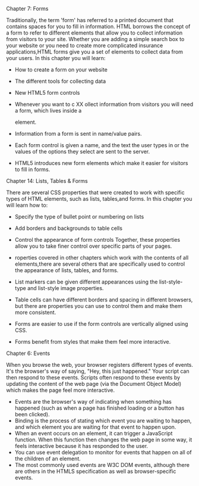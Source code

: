 Chapter 7: Forms

Traditionally, the term 'form' has referred to a printed document that contains spaces for you to fill in information.
HTML borrows the concept of a form to refer to different elements that allow you to collect information from visitors to your site.
Whether you are adding a simple search box to your website or you need to create more complicated insurance applications,HTML forms give you a set of elements to collect data from your users. In this chapter you will learn:
- How to create a form on your website
- The different tools for collecting data
- New HTML5 form controls

- Whenever you want to c XX ollect information from visitors you will need a form, which lives inside a<form> element.
- Information from a form is sent in name/value pairs.
- Each form control is given a name, and the text the user types in or the values of the options they select are sent to the server.
- HTML5 introduces new form elements which make it easier for visitors to fill in forms.



Chapter 14: Lists, Tables & Forms

There are several CSS properties that were created to work with specific types of HTML elements, such as lists, tables,and forms.
In this chapter you will learn how to:
- Specify the type of bullet point or numbering on lists
- Add borders and backgrounds to table cells
- Control the appearance of form controls Together, these properties allow you to take finer control over specific parts of your pages.


- roperties covered in other chapters which work with the contents of all elements,there are several others that are specifically used to control the appearance of lists, tables, and forms.
- List markers can be given different appearances using the list-style-type and list-style image properties.
- Table cells can have different borders and spacing in different browsers, but there are properties you can use to control them and make them more consistent.
- Forms are easier to use if the form controls are vertically aligned using CSS.
- Forms benefit from styles that make them feel more interactive.


Chapter 6: Events

When you browse the web, your browser registers different types of events. It's the browser's way of saying, "Hey, this just happened." Your script can then respond to these events.
Scripts often respond to these events by updating the content of the web page (via the Document Object Model) which makes the page feel more interactive.

- Events are the browser's way of indicating when something has happened (such as when a page has finished loading or a button has been clicked).
- Binding is the process of stating which event you are waiting to happen, and which element you are waiting for that event to happen upon.
- When an event occurs on an element, it can trigger a JavaScript function. When this function then changes the web page in some way, it feels interactive because it has responded to the user.
- You can use event delegation to monitor for events that happen on all of the children of an element.
- The most commonly used events are W3C DOM events, although there are others in the HTMLS specification as well as browser-specific events.
